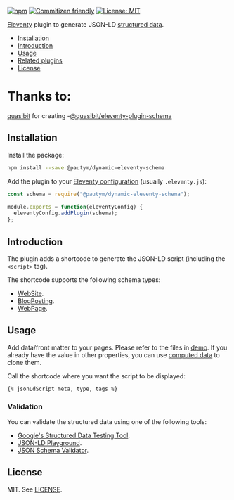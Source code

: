 [![npm](https://img.shields.io/npm/v/@pautym/dynamic-eleventy-schema)](https://www.npmjs.com/package/@PauTym/dynamic-eleventy-schema)
[![Commitizen friendly](https://img.shields.io/badge/commitizen-friendly-brightgreen.svg)](http://commitizen.github.io/cz-cli/)
[![License: MIT](https://img.shields.io/badge/License-MIT-yellow.svg)](https://opensource.org/licenses/MIT)

[Eleventy](https://www.11ty.dev/) plugin to generate JSON-LD [structured data](https://schema.org/).

- [Installation](#installation)
- [Introduction](#introduction)
- [Usage](#usage)
- [Related plugins](#related-plugins)
- [License](#license)

# Thanks to:
[quasibit](https://github.com/quasibit) for creating -[@quasibit/eleventy-plugin-schema](https://github.com/quasibit/eleventy-plugin-schema)

## Installation

Install the package:

```sh
npm install --save @pautym/dynamic-eleventy-schema
```

Add the plugin to your [Eleventy configuration](https://www.11ty.dev/docs/config/)
(usually `.eleventy.js`):

```js
const schema = require("@pautym/dynamic-eleventy-schema");

module.exports = function(eleventyConfig) {
  eleventyConfig.addPlugin(schema);
};
```

## Introduction

The plugin adds a shortcode to generate the JSON-LD script (including the `<script>` tag).

The shortcode supports the following schema types:

- [WebSite](https://schema.org/WebSite).
- [BlogPosting](https://schema.org/BlogPosting).
- [WebPage](https://schema.org/WebPage).

## Usage

Add data/front matter to your pages. Please refer to the files in [demo](./demo).
If you already have the value in other properties, you can use
[computed data](https://www.11ty.dev/docs/data-computed/) to clone them.

Call the shortcode where you want the script to be displayed:

```njk
{% jsonLdScript meta, type, tags %}
```

### Validation

You can validate the structured data using one of the following tools:

- [Google's Structured Data Testing Tool](https://search.google.com/structured-data/testing-tool/u/0/).
- [JSON-LD Playground](https://json-ld.org/playground/).
- [JSON Schema Validator](https://www.jsonschemavalidator.net/).

## License

MIT. See [LICENSE](./LICENSE).
